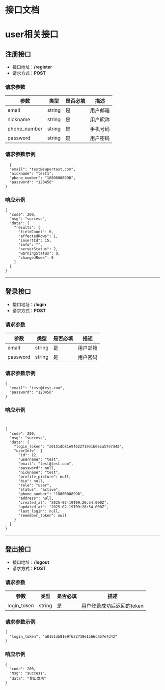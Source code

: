 # 接口文档

# user相关接口

## 注册接口
- 接口地址：**/register**
- 请求方式：**POST**

### 请求参数
| 参数          | 类型    | 是否必填 | 描述   |
|---------------|---------|----------|--------|
| email         | string  | 是       | 用户邮箱 |
| nickname      | string  | 是       | 用户昵称 |
| phone_number  | string  | 是       | 手机号码 |
| password      | string  | 是       | 用户密码 |

### 请求参数示例
```{
  {
  "email": "test@supertest.com",
  "nickname": "test1",
  "phone_number": "18800008998",
  "password": "123456"
}
```



### 响应示例

```
{
  "code": 200,
  "msg": "success",
  "data": {
    "results": {
      "fieldCount": 0,
      "affectedRows": 1,
      "insertId": 15,
      "info": "",
      "serverStatus": 2,
      "warningStatus": 0,
      "changedRows": 0
    }
  }
}
```



---

## 登录接口
- 接口地址：**/login**
- 请求方式：**POST**

### 请求参数
| 参数     | 类型    | 是否必填 | 描述   |
|----------|---------|----------|--------|
| email    | string  | 是       | 用户邮箱 |
| password | string  | 是       | 用户密码 |

### 请求参数示例

```
{
  "email": "test@test.com",
  "password": "123456"
}
```





### 响应示例

```


{
  "code": 200,
  "msg": "success",
  "data": {
    "login_token": "a0151db81e9f622719e1b66ca57e7d42",
    "userInfo": {
      "id": 12,
      "username": "test",
      "email": "test@test.com",
      "password": null,
      "nickname": "test",
      "profile_picture": null,
      "bio": null,
      "role": "user",
      "status": "active",
      "phone_number": "18800008998",
      "address": null,
      "created_at": "2025-02-19T09:26:54.000Z",
      "updated_at": "2025-02-19T09:26:54.000Z",
      "last_login": null,
      "remember_token": null
    }
  }
}
```



---

## 登出接口
- 接口地址：**/logout**
- 请求方式：**POST**

### 请求参数
| 参数        | 类型    | 是否必填 | 描述   |
|-------------|---------|----------|--------|
| login_token | string  | 是       | 用户登录成功后返回的token |

### 请求参数示例
```
{
  "login_token": "a0151db81e9f622719e1b66ca57e7d42"
}
```



### 响应示例

```
{
  "code": 200,
  "msg": "success",
  "data": "登出成功"
}
```



